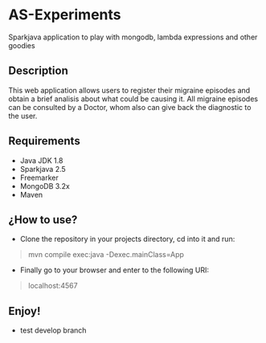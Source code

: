 # AS-Experiments
Sparkjava application to play with mongodb, lambda expressions and other goodies

## Description
This web application allows users to register their migraine episodes and obtain a brief analisis about what could be causing it.
All migraine episodes can be consulted by a Doctor, whom also can give back the diagnostic to the user.

## Requirements

* Java JDK 1.8
* Sparkjava 2.5
* Freemarker
* MongoDB 3.2x
* Maven

## ¿How to use?

* Clone the repository in your projects directory, cd into it and run:

> mvn compile exec:java -Dexec.mainClass=App

* Finally go to your browser and enter to the following URI:

> localhost:4567


## Enjoy!

* test develop branch
